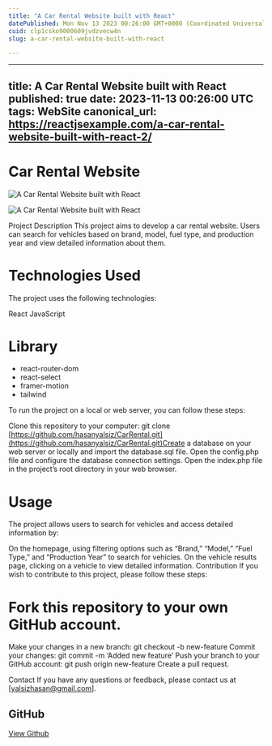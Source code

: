 ```yaml
---
title: "A Car Rental Website built with React"
datePublished: Mon Nov 13 2023 00:26:00 GMT+0000 (Coordinated Universal Time)
cuid: clp1csko9000609jvdzvecw4n
slug: a-car-rental-website-built-with-react

---
```


---
title: A Car Rental Website built with React
published: true
date: 2023-11-13 00:26:00 UTC
tags: WebSite
canonical_url: https://reactjsexample.com/a-car-rental-website-built-with-react-2/
---

# Car Rental Website
 ![A Car Rental Website built with React](https://cdn.hashnode.com/res/hashnode/image/upload/v1700148955663/a081ef4b-2664-4b1e-9ffe-b636df4ca6b3.jpeg)

![A Car Rental Website built with React](https://github.com/hasanyalsiz/CarRental/raw/main/car.gif)

Project Description This project aims to develop a car rental website. Users can search for vehicles based on brand, model, fuel type, and production year and view detailed information about them.

# Technologies Used

The project uses the following technologies:

React JavaScript

# Library

- react-router-dom
- react-select
- framer-motion
- tailwind

To run the project on a local or web server, you can follow these steps:

Clone this repository to your computer: git clone [https://github.com/hasanyalsiz/CarRental.git](https://github.com/hasanyalsiz/CarRental.git)Create a database on your web server or locally and import the database.sql file. Open the config.php file and configure the database connection settings. Open the index.php file in the project’s root directory in your web browser.

# Usage

The project allows users to search for vehicles and access detailed information by:

On the homepage, using filtering options such as “Brand,” “Model,” “Fuel Type,” and “Production Year” to search for vehicles. On the vehicle results page, clicking on a vehicle to view detailed information. Contribution If you wish to contribute to this project, please follow these steps:

# Fork this repository to your own GitHub account.

Make your changes in a new branch: git checkout -b new-feature Commit your changes: git commit -m ‘Added new feature’ Push your branch to your GitHub account: git push origin new-feature Create a pull request.

Contact If you have any questions or feedback, please contact us at [[yalsizhasan@gmail.com](mailto:yalsizhasan@gmail.com)].

## GitHub

[View Github](https://github.com/hasanyalsiz/CarRental?ref=reactjsexample.com)